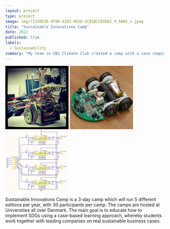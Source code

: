 ```yaml
---
layout: project
type: project
image: img/71338E2D-4F90-4102-963D-3C01BCC01D62_4_5005_c.jpeg
title: "Sustainable Innovations Camp"
date: 2022
published: true
labels:
  - Sustainability
summary: "My team in CBS Climate Club created a camp with a case compition so students and alumnis at Copenhagen Business School could network and engage with corporations focusing on sustainability and the green transition."
---
```


<div class="text-center p-4">
  <img width="200px" src="../img/micromouse/micromouse-robot.png" class="img-thumbnail" >
  <img width="200px" src="../img/micromouse/micromouse-robot-2.jpg" class="img-thumbnail" >
  <img width="200px" src="../img/micromouse/micromouse-circuit.png" class="img-thumbnail" >
</div>

Sustainable Innovations Camp is a 3-day camp which will run 5 different editions per year, with 30 participants per camp. The camps are hosted at Universities all over Denmark. The main goal is to educate how to implement SDGs using a case-based learning approach, whereby students work together with leading companies on real sustainable business cases. 
